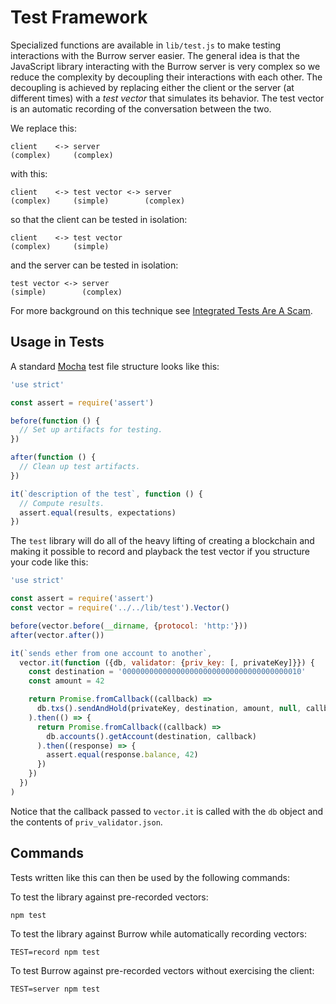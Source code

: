 # Test Framework

Specialized functions are available in `lib/test.js` to make testing  interactions with the Burrow server easier.  The general idea is that the JavaScript library interacting with the Burrow server is very complex so we reduce the complexity by decoupling their interactions with each other.  The decoupling is achieved by replacing either the client or the server (at different times) with a _test vector_ that simulates its behavior.  The test vector is an automatic recording of the conversation between the two.

We replace this:

```
client    <-> server
(complex)     (complex)
```

with this:

```
client    <-> test vector <-> server
(complex)     (simple)        (complex)
```

so that the client can be tested in isolation:

```
client    <-> test vector
(complex)     (simple)
```

and the server can be tested in isolation:

```
test vector <-> server
(simple)        (complex)
```

For more background on this technique see [Integrated Tests Are A Scam](https://vimeo.com/80533536).

## Usage in Tests

A standard [Mocha](https://mochajs.org/) test file structure looks like this:

```JavaScript
'use strict'

const assert = require('assert')

before(function () {
  // Set up artifacts for testing.
})

after(function () {
  // Clean up test artifacts.
})

it(`description of the test`, function () {
  // Compute results.
  assert.equal(results, expectations)
})
```

The `test` library will do all of the heavy lifting of creating a blockchain and making it possible to record and playback the test vector if you structure your code like this:

```JavaScript
'use strict'

const assert = require('assert')
const vector = require('../../lib/test').Vector()

before(vector.before(__dirname, {protocol: 'http:'}))
after(vector.after())

it(`sends ether from one account to another`,
  vector.it(function ({db, validator: {priv_key: [, privateKey]}}) {
    const destination = '0000000000000000000000000000000000000010'
    const amount = 42

    return Promise.fromCallback((callback) =>
      db.txs().sendAndHold(privateKey, destination, amount, null, callback)
    ).then(() => {
      return Promise.fromCallback((callback) =>
        db.accounts().getAccount(destination, callback)
      ).then((response) => {
        assert.equal(response.balance, 42)
      })
    })
  })
)
```

Notice that the callback passed to `vector.it` is called with the `db` object and the contents of `priv_validator.json`.

## Commands

Tests written like this can then be used by the following commands:

To test the library against pre-recorded vectors:

```
npm test
```

To test the library against Burrow while automatically recording vectors:

```
TEST=record npm test
```

To test Burrow against pre-recorded vectors without exercising the client:

```
TEST=server npm test
```
